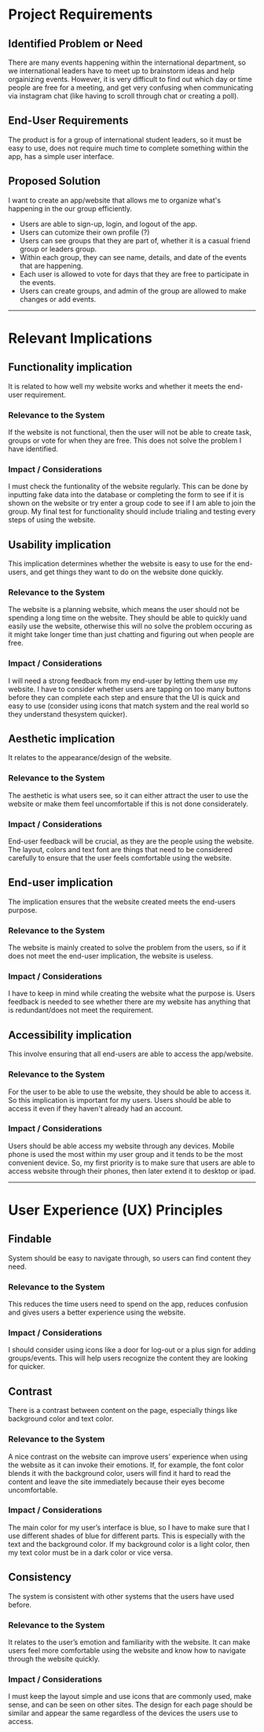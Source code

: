 # Project Requirements

## Identified Problem or Need

There are many events happening within the international department, so we international leaders have to meet up to brainstorm ideas and help orgainizing events. However, it is very difficult to find out which day or time people are free for a meeting, and get very confusing when communicating via instagram chat (like having to scroll through chat or creating a poll).


## End-User Requirements

The product is for a group of international student leaders, so it must be easy to use, does not require much time to complete something within the app, has a simple user interface.


## Proposed Solution

I want to create an app/website that allows me to organize what's happening in the our group efficiently.
- Users are able to sign-up, login, and logout of the app.
- Users can cutomize their own profile (?)
- Users can see groups that they are part of, whether it is a casual friend group or leaders group.
- Within each group, they can see name, details, and date of the events that are happening.
- Each user is allowed to vote for days that they are free to participate in the events.
- Users can create groups, and admin of the group are allowed to make changes or add events.


---

# Relevant Implications

## Functionality implication

It is related to how well my website works and whether it meets the end-user requirement.

### Relevance to the System

If the website is not functional, then the user will not be able to create task, groups or vote for when they are free. This does not solve the problem I have identified.

### Impact / Considerations

I must check the funtionality of the website regularly. This can be done by inputting fake data into the database or completing the form to see if it is shown on the website or try enter a group code to see if I am able to join the group. My final test for functionality should include trialing and testing every steps of using the website.



## Usability implication

This implication determines whether the website is easy to use for the end-users, and get things they want to do on the website done quickly.

### Relevance to the System

The website is a planning website, which means the user should not be spending a long time on the website. They should be able to quickly uand easily use the website, otherwise this will no solve the problem occuring as it might take longer time than just chatting and figuring out when people are free.

### Impact / Considerations

I will need a strong feedback from my end-user by letting them use my website. I have to consider whether users are tapping on too many buttons before they can complete each step and ensure that the UI is quick and easy to use (consider using icons that match system and the real world so they understand thesystem quicker).


## Aesthetic implication

It relates to the appearance/design of the website.

### Relevance to the System

The aesthetic is what users see, so it can either attract the user to use the website or make them feel uncomfortable if this is not done considerately.

### Impact / Considerations

End-user feedback will be crucial, as they are the people using the website. The layout, colors and text font are things that need to be considered carefully to ensure that the user feels comfortable using the website.


## End-user implication

The implication ensures that the website created meets the end-users purpose.

### Relevance to the System

The website is mainly created to solve the problem from the users, so if it does not meet the end-user implication, the website is useless.

### Impact / Considerations

I have to keep in mind while creating the website what the purpose is. Users feedback is needed to see whether there are my website has anything that is redundant/does not meet the requirement.

## Accessibility implication

This involve ensuring that all end-users are able to access the app/website.

### Relevance to the System

For the user to be able to use the website, they should be able to access it. So this implication is important for my users. Users should be able to access it even if they haven't already had an account.


### Impact / Considerations

Users should be able access my website through any devices. Mobile phone is used the most within my user group and it tends to be the most convenient device. So, my first priority is to make sure that users are able to access website through their phones, then later extend it to desktop or ipad.


---

# User Experience (UX) Principles

## Findable

System should be easy to navigate through, so users can find content they need. 

### Relevance to the System

This reduces the time users need to spend on the app, reduces confusion and gives users a better experience using the website. 

### Impact / Considerations

 I should consider using icons like a door for log-out or a plus sign for adding groups/events. This will help users recognize the content they are looking for quicker. 


## Contrast

There is a contrast between content on the page, especially things like background color and text color.

### Relevance to the System

A nice contrast on the website can improve users’ experience when using the website as it can invoke their emotions. If, for example, the font color blends it with the background color, users will find it hard to read the content and leave the site immediately because their eyes become uncomfortable.

### Impact / Considerations

The main color for my user’s interface is blue, so I have to make sure that I use different shades of blue for different parts. This is especially with the text and the background color. If my background color is a light color, then my text color must be in a dark color or vice versa. 


## Consistency

The system is consistent with other systems that the users have used before. 

### Relevance to the System

It relates to the user’s emotion and familiarity with the website. It can make users feel more comfortable using the website and know how to navigate through the website quickly. 

### Impact / Considerations

I must keep the layout simple and use icons that are commonly used, make sense, and can be seen on other sites. The design for each page should be similar and appear the same regardless of the devices the users use to access. 
